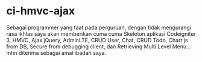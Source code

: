# ci-hmvc-ajax
Sebagai programmer yang taat pada perguruan, dengan tidak mengurangi rasa ikhlas saya akan memberikan cuma cuma Skeleton aplikasi Codeigniter 3, HMVC, Ajax jQuery, AdminLTE, CRUD User, Chat, CRUD Todo, Chart js from DB, Secure from debugging client, dan Retrieving Multi Level Menu... mhn diterima sebagai amal ibadah saya.
